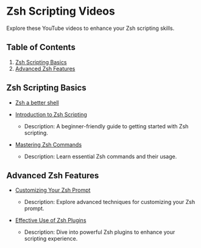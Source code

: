 # Zsh Scripting Videos

Explore these YouTube videos to enhance your Zsh scripting skills.

## Table of Contents

1. [Zsh Scripting Basics](#zsh-scripting-basics)
2. [Advanced Zsh Features](#advanced-zsh-features)

## Zsh Scripting Basics

- [Zsh a better shell](https://youtu.be/gGmBUfMaWMU?si=sTKQduI1pPyNg8nM)
- [Introduction to Zsh Scripting](https://www.youtube.com/watch?v=ogWoUU2DXBU&pp=ygUdaW50cm9kdWN0aW9uIHRvIHpzaCBzY3JpcHRpbmc%3D)
  - Description: A beginner-friendly guide to getting started with Zsh scripting.
  
- [Mastering Zsh Commands](https://www.youtube.com/watch?v=4q3eO17eEK4&pp=ygUWbWFzdGVyaW5nIHpzaCBjb21tYW5kcw%3D%3D)
  - Description: Learn essential Zsh commands and their usage.

## Advanced Zsh Features

- [Customizing Your Zsh Prompt](https://www.youtube.com/watch?v=rgdR27KMxpo&pp=ygUbY3VzdG9taXppbmcgeW91ciB6c2ggcHJvbXB0)
  - Description: Explore advanced techniques for customizing your Zsh prompt.

- [Effective Use of Zsh Plugins](https://www.youtube.com/watch?v=LEOqiyxx16c&pp=ygUcZWZmZWN0aXZlIHVzZSBvZiB6c2ggcGx1Z2lucw%3D%3D)
  - Description: Dive into powerful Zsh plugins to enhance your scripting experience.
